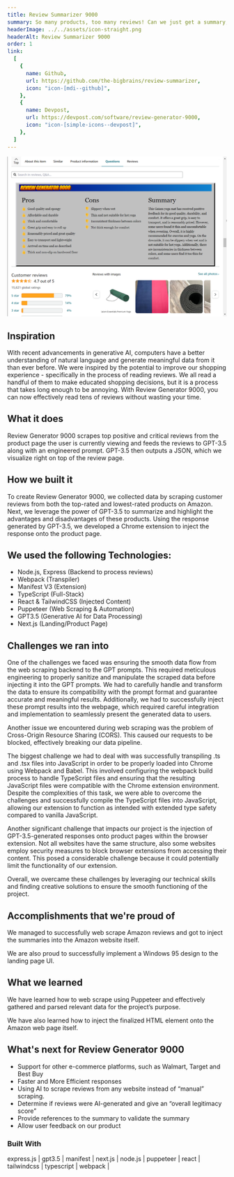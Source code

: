 ```yaml
---
title: Review Summarizer 9000
summary: So many products, too many reviews! Can we just get a summary, please?
headerImage: ../../assets/icon-straight.png
headerAlt: Review Summarizer 9000
order: 1
link:
  [
    {
      name: Github,
      url: https://github.com/the-bigbrains/review-summarizer,
      icon: "icon-[mdi--github]",
    },
    {
      name: Devpost,
      url: https://devpost.com/software/review-generator-9000,
      icon: "icon-[simple-icons--devpost]",
    },
  ]
---
```


![review generator 9000 in action](../../assets/review-generator-example.png)

## Inspiration

With recent advancements in generative AI, computers have a better understanding of natural language and generate meaningful data from it than ever before. We were inspired by the potential to improve our shopping experience - specifically in the process of reading reviews. We all read a handful of them to make educated shopping decisions, but it is a process that takes long enough to be annoying. With Review Generator 9000, you can now effectively read tens of reviews without wasting your time.

## What it does

Review Generator 9000 scrapes top positive and critical reviews from the product page the user is currently viewing and feeds the reviews to GPT-3.5 along with an engineered prompt. GPT-3.5 then outputs a JSON, which we visualize right on top of the review page.

## How we built it

To create Review Generator 9000, we collected data by scraping customer reviews from both the top-rated and lowest-rated products on Amazon. Next, we leverage the power of GPT-3.5 to summarize and highlight the advantages and disadvantages of these products. Using the response generated by GPT-3.5, we developed a Chrome extension to inject the response onto the product page.

## We used the following Technologies:

- Node.js, Express (Backend to process reviews)
- Webpack (Transpiler)
- Manifest V3 (Extension)
- TypeScript (Full-Stack)
- React & TailwindCSS (Injected Content)
- Puppeteer (Web Scraping & Automation)
- GPT3.5 (Generative AI for Data Processing)
- Next.js (Landing/Product Page)

## Challenges we ran into

One of the challenges we faced was ensuring the smooth data flow from the web scraping backend to the GPT prompts. This required meticulous engineering to properly sanitize and manipulate the scraped data before injecting it into the GPT prompts. We had to carefully handle and transform the data to ensure its compatibility with the prompt format and guarantee accurate and meaningful results. Additionally, we had to successfully inject these prompt results into the webpage, which required careful integration and implementation to seamlessly present the generated data to users.

Another issue we encountered during web scraping was the problem of Cross-Origin Resource Sharing (CORS). This caused our requests to be blocked, effectively breaking our data pipeline.

The biggest challenge we had to deal with was successfully transpiling .ts and .tsx files into JavaScript in order to be properly loaded into Chrome using Webpack and Babel. This involved configuring the webpack build process to handle TypeScript files and ensuring that the resulting JavaScript files were compatible with the Chrome extension environment. Despite the complexities of this task, we were able to overcome the challenges and successfully compile the TypeScript files into JavaScript, allowing our extension to function as intended with extended type safety compared to vanilla JavaScript.

Another significant challenge that impacts our project is the injection of GPT-3.5-generated responses onto product pages within the browser extension. Not all websites have the same structure, also some websites employ security measures to block browser extensions from accessing their content. This posed a considerable challenge because it could potentially limit the functionality of our extension.

Overall, we overcame these challenges by leveraging our technical skills and finding creative solutions to ensure the smooth functioning of the project.

## Accomplishments that we're proud of

We managed to successfully web scrape Amazon reviews and got to inject the summaries into the Amazon website itself.

We are also proud to successfully implement a Windows 95 design to the landing page UI.

## What we learned

We have learned how to web scrape using Puppeteer and effectively gathered and parsed relevant data for the project’s purpose.

We have also learned how to inject the finalized HTML element onto the Amazon web page itself.

## What's next for Review Generator 9000

- Support for other e-commerce platforms, such as Walmart, Target and Best Buy
- Faster and More Efficient responses
- Using AI to scrape reviews from any website instead of “manual” scraping.
- Determine if reviews were AI-generated and give an “overall legitimacy score”
- Provide references to the summary to validate the summary
- Allow user feedback on our product

### Built With

express.js |
gpt3.5 |
manifest |
next.js |
node.js |
puppeteer |
react |
tailwindcss |
typescript |
webpack |
